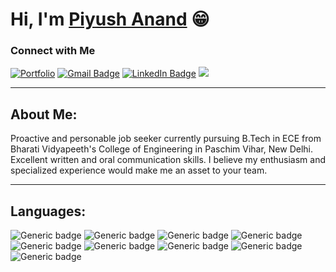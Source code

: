 # Hi, I'm [Piyush Anand](https://creatorpiyush.github.io) 😁

### Connect with Me
[![Portfolio](https://img.shields.io/badge/Portfolio-Piyush%20Anand-blue?style=flat&logo=azure-artifacts)](https://creatorpiyush.github.io)
[![Gmail Badge](https://img.shields.io/badge/-Mail%20Me-%23D44638?style=flat&logo=Gmail&logoColor=white)](mailto:piyushanand.1221@gmail.com)
[![LinkedIn Badge](https://img.shields.io/badge/-Connect%20with%20Me-%230077B5?style=flat&logo=Linkedin&logoColor=white)](https://www.linkedin.com/in/piyush-anand-7394ab1a0/)
[![](https://img.shields.io/badge/-My%20Resume-%230077B5?style=flat&logoColor=white)](./Piyush_Resume.pdf)

<hr>

## About Me:

Proactive and personable job seeker currently pursuing B.Tech in ECE from Bharati Vidyapeeth's College of Engineering in Paschim Vihar, New Delhi. Excellent written and oral communication skills. I believe my enthusiasm and specialized experience would make me an asset to your team.

<hr>

## Languages:

![Generic badge](https://img.shields.io/badge/-JAVA-orange.svg)
![Generic badge](https://img.shields.io/badge/-JavaScript-yellow.svg)
![Generic badge](https://img.shields.io/badge/-HTML5-red.svg)
![Generic badge](https://img.shields.io/badge/-CSS3-lightblue.svg)
![Generic badge](https://img.shields.io/badge/-MySQL-blue.svg)
![Generic badge](https://img.shields.io/badge/-Mongodb-green.svg)
![Generic badge](https://img.shields.io/badge/-Python-blue.svg)
![Generic badge](https://img.shields.io/badge/-Machine%20Learning-yellow.svg)
![Generic badge](https://img.shields.io/badge/-Deep%20Learning-orange.svg)
